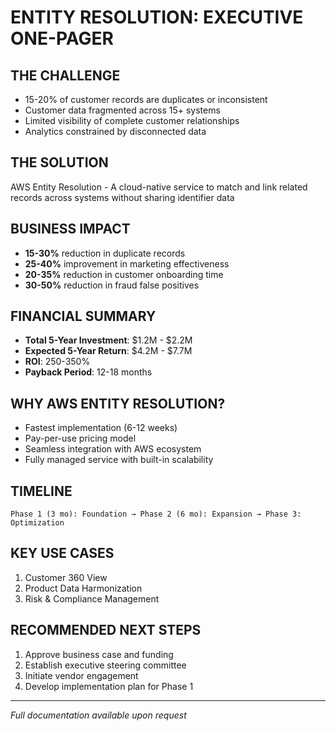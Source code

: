 # ENTITY RESOLUTION: EXECUTIVE ONE-PAGER

## THE CHALLENGE

- 15-20% of customer records are duplicates or inconsistent
- Customer data fragmented across 15+ systems
- Limited visibility of complete customer relationships
- Analytics constrained by disconnected data

## THE SOLUTION

AWS Entity Resolution - A cloud-native service to match and link related records across
systems without sharing identifier data

## BUSINESS IMPACT

- **15-30%** reduction in duplicate records
- **25-40%** improvement in marketing effectiveness
- **20-35%** reduction in customer onboarding time
- **30-50%** reduction in fraud false positives

## FINANCIAL SUMMARY

- **Total 5-Year Investment**: $1.2M - $2.2M
- **Expected 5-Year Return**: $4.2M - $7.7M
- **ROI**: 250-350%
- **Payback Period**: 12-18 months

## WHY AWS ENTITY RESOLUTION?

- Fastest implementation (6-12 weeks)
- Pay-per-use pricing model
- Seamless integration with AWS ecosystem
- Fully managed service with built-in scalability

## TIMELINE

```
Phase 1 (3 mo): Foundation → Phase 2 (6 mo): Expansion → Phase 3: Optimization
```

## KEY USE CASES

1. Customer 360 View
1. Product Data Harmonization
1. Risk & Compliance Management

## RECOMMENDED NEXT STEPS

1. Approve business case and funding
1. Establish executive steering committee
1. Initiate vendor engagement
1. Develop implementation plan for Phase 1

______________________________________________________________________

*Full documentation available upon request*
